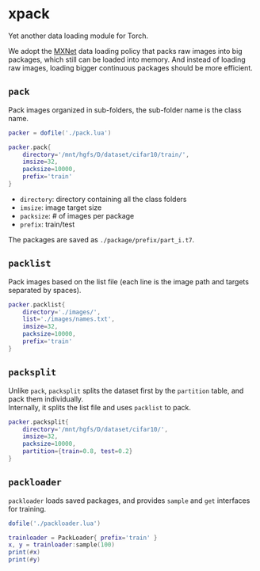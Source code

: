 # xpack
Yet another data loading module for Torch.  

We adopt the [MXNet](https://mxnet.readthedocs.io/en/latest/system/note_data_loading.html)
data loading policy that packs raw images into big packages, which still can be loaded into memory. And instead of loading raw images, loading bigger continuous packages should be more efficient.

## `pack`
Pack images organized in sub-folders, the sub-folder name is the class name.

```lua
packer = dofile('./pack.lua')

packer.pack{
    directory='/mnt/hgfs/D/dataset/cifar10/train/',
    imsize=32,
    packsize=10000,
    prefix='train'
}
```
- `directory`: directory containing all the class folders
- `imsize`: image target size
- `packsize`: # of images per package
- `prefix`: train/test  

The packages are saved as `./package/prefix/part_i.t7`.

## `packlist`
Pack images based on the list file (each line is the image path and targets separated by spaces).

```lua
packer.packlist{
    directory='./images/',
    list='./images/names.txt',
    imsize=32,
    packsize=10000,
    prefix='train'
}
```

## `packsplit`
Unlike `pack`, `packsplit` splits the dataset first by the `partition` table, and pack them individually.  
Internally, it splits the list file and uses `packlist` to pack.

```lua
packer.packsplit{
    directory='/mnt/hgfs/D/dataset/cifar10/',
    imsize=32,
    packsize=10000,
    partition={train=0.8, test=0.2}
}
```

## `packloader`
`packloader` loads saved packages, and provides `sample` and `get` interfaces for training.

```lua
dofile('./packloader.lua')

trainloader = PackLoader{ prefix='train' }
x, y = trainloader:sample(100)
print(#x)
print(#y)
```
